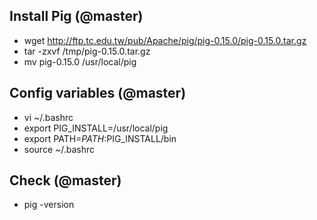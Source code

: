 ## Install Pig (@master)
- wget http://ftp.tc.edu.tw/pub/Apache/pig/pig-0.15.0/pig-0.15.0.tar.gz
- tar -zxvf /tmp/pig-0.15.0.tar.gz
- mv pig-0.15.0 /usr/local/pig

## Config variables (@master)

- vi ~/.bashrc
- export PIG_INSTALL=/usr/local/pig
- export PATH=$PATH:$PIG_INSTALL/bin
- source ~/.bashrc

## Check (@master)
- pig -version